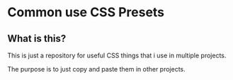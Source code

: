 # Common use CSS Presets

## What is this?
This is just a repository for useful CSS things that i use in multiple projects.

The purpose is to just copy and paste them in other projects.

